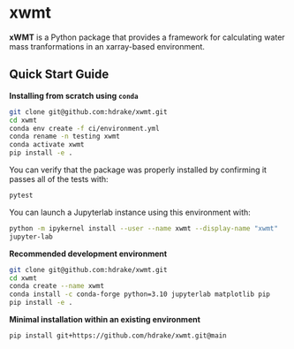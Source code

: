 # xwmt

**xWMT** is a Python package that provides a framework for calculating water mass tranformations in an xarray-based environment.

Quick Start Guide
-----------------

**Installing from scratch using `conda`**
```bash
git clone git@github.com:hdrake/xwmt.git
cd xwmt
conda env create -f ci/environment.yml
conda rename -n testing xwmt
conda activate xwmt
pip install -e .
```
You can verify that the package was properly installed by confirming it passes all of the tests with:
```bash
pytest
```
You can launch a Jupyterlab instance using this environment with:
```bash
python -m ipykernel install --user --name xwmt --display-name "xwmt"
jupyter-lab
```

**Recommended development environment**
```bash
git clone git@github.com:hdrake/xwmt.git
cd xwmt
conda create --name xwmt
conda install -c conda-forge python=3.10 jupyterlab matplotlib pip
pip install -e .
```

**Minimal installation within an existing environment**
```bash
pip install git+https://github.com/hdrake/xwmt.git@main
```
